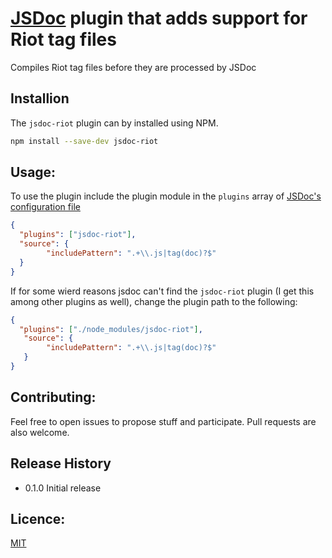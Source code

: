 # [JSDoc](http://usejsdoc.org/) plugin that adds support for Riot tag files

Compiles Riot tag files before they are processed by JSDoc

## Installion

The ``` jsdoc-riot ``` plugin can by installed using NPM.

```bash
npm install --save-dev jsdoc-riot
```

## Usage:

To use the plugin include the plugin module in the ``` plugins ``` array of [JSDoc's configuration file](http://usejsdoc.org/about-configuring-jsdoc.html)

```json
{
  "plugins": ["jsdoc-riot"],
  "source": {
        "includePattern": ".+\\.js|tag(doc)?$"
  }
}
```

If for some wierd reasons jsdoc can't find the ``` jsdoc-riot ``` plugin (I get this among other plugins as well), change the plugin path to the following:

```json
{
  "plugins": ["./node_modules/jsdoc-riot"],
   "source": {
        "includePattern": ".+\\.js|tag(doc)?$"
   }
}
```

## Contributing:

Feel free to open issues to propose stuff and participate. Pull requests are also welcome.

## Release History

* 0.1.0 Initial release

## Licence:

[MIT](http://en.wikipedia.org/wiki/MIT_License)
